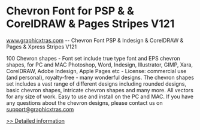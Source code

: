 # Chevron Font for PSP & & CorelDRAW & Pages Stripes V121
www.graphicxtras.com -- Chevron Font PSP & Indesign & CorelDRAW & Pages & Xpress Stripes V121

100 Chevron shapes - Font set include true type font and EPS chevron shapes, for PC and MAC Photoshop, Word, Indesign, Illustrator, GIMP, Xara, CorelDRAW, Adobe Indesign, Apple Pages etc - License: commercial use (and personal), royalty-free - many wonderful designs. The chevron shapes set includes a vast range of different designs including rounded designs, basic chevron shapes, intricate chevron shapes and many more. All vectors for any size of work. Easy to use and install on the PC and MAC. If you have any questions about the chevron designs, please contact us on support@graphicxtras.com
 
[>> Detailed information](https://secure.shareit.com/shareit/product.html?productid=300469396&affiliateid=200057808)